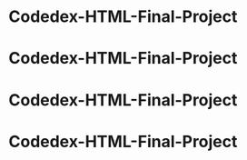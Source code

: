 # Codedex-HTML-Final-Project
# Codedex-HTML-Final-Project
# Codedex-HTML-Final-Project
# Codedex-HTML-Final-Project
